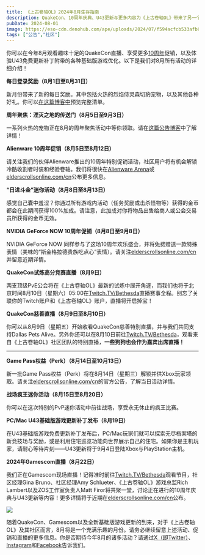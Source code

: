 ```yaml
---
title: 《上古卷轴OL》2024年8月生存指南
description: QuakeCon、10周年庆典、U43更新与更多内容为《上古卷轴OL》带来了另一个无比充实的月份！
pubDate: 2024-08-01
image: https://eso-cdn.denohub.com/ape/uploads/2024/07/f594acfcb533afb66d28125c57a1f7a5.jpg
tags: ["公告","社区"]
---
```


你可以在今年8月观看趣味十足的QuakeCon直播、享受更多[10周年](https://elderscrollsonline.com/cn/anniversary)促销，以及体验U43免费更新补丁附带的各种基础版游戏优化。以下是我们对8月所有活动的详细介绍！

**每日登录奖励（8月1日至8月31日）**

新月份带来了新的每日奖励。其中包括火热的烈焰侍灵森切豹宠物，以及其他各种好礼。你可以[在这篇博客中](/news/post/66439)预览完整清单。

**周年聚焦：湮灭之地的传送门（8月5日至9月3日）**

一系列火热的宠物正在8月的周年聚焦活动中等你领取。请在[这篇公告博客](/news/post/66437)中了解详情！

**Alienware 10周年促销（8月5日至8月12日）**

请关注我们的伙伴Alienware推出的10周年特别促销活动，社区用户将有机会解锁冷酷收割者时装和经验卷轴。我们将很快在[Alienware Arena](https://na.alienwarearena.com/)或[elderscrollsonline.com/cn](https://elderscrollsonline.com/cn/anniversary)公布更多信息。

**“日进斗金”迷你活动（8月8日至8月13日）**

感觉自己囊中羞涩？你通过所有游戏内活动（任务奖励或击杀怪物等）获得的金币都会在此期间获得100%加成。请注意，此加成对你将物品出售给商人或公会交易员所获得的金币无效。

**NVIDIA GeForce NOW 10周年促销（8月8日至9月8日）**

NVIDIA GeForce NOW
同样参与了这场10周年欢乐盛会，并将免费赠送一款特殊表情（美味的“斯金格拉德贵族吃点心”表情）。请关注[elderscrollsonline.com/cn](https://elderscrollsonline.com/cn/anniversary)并留意近期详情。 

**QuakeCon试炼高分竞赛直播（8月9日）**

两支顶级PvE公会将在《上古卷轴OL》最新的试炼中展开角逐，而我们也将于北京时间8月10日（星期六）05:00在[Twitch.TV/Bethesda](https://www.twitch.tv/Bethesda)直播赛事全程。别忘了关联你的Twitch账户和《上古卷轴OL》账户，直播将开启掉宝！

**QuakeCon慈善直播（8月9日至8月10日）**

你可以从8月9日（星期五）开始收看QuakeCon慈善特别直播，并与我们共同支持Dallas Pets
Alive。另外你还可以在8月10日前往[Twitch.TV/Bethesda](https://www.twitch.tv/Bethesda)，观看来自《上古卷轴OL》社区团队的特别直播，**一些狗狗也会作为嘉宾出席直播！**

---

**Game Pass权益（Perk）（8月14日至10月13日）**

新一批Game
Pass权益（Perk）将在8月14日（星期三）解锁并供Xbox玩家领取。请关注[elderscrollsonline.com/cn](https://elderscrollsonline.com/cn/)的官方公告，了解当日活动详情。

**战场疯王迷你活动（8月15日至8月20日）**

你可以在这次特别的PvP迷你活动中前往战场，享受永无休止的疯王比赛。

**PC/Mac U43基础版游戏更新补丁发布（8月19日）**

在U43基础版游戏免费更新补丁发布后，PC/Mac玩家们就可以探索无尽档案塔的新竞技场与奖励，或是利用住宅巡览功能向世界展示自己的住宅。如果你是主机玩家，请耐心等待片刻——U43更新将于9月4日登陆Xbox与PlayStation主机。

**2024年Gamescom直播（8月22日）**

我们正在Gamescom现场直播！记得准时前往[Twitch.TV/Bethesda](https://www.twitch.tv/Bethesda)观看节目，社区经理Gina
Bruno、社区经理Amy Schlueter、《上古卷轴OL》游戏总监Rich Lambert以及ZOS工作室负责人Matt
Firor将共聚一堂，讨论正在进行的10周年庆典与U43更新等内容！更多详情将于近期在[elderscrollsonline.com/cn](https://elderscrollsonline.com/cn/)公布。

![](https://eso-cdn.denohub.com/ape/uploads/2024/07/e3d21f2e27480deb442e3b3fbba3733d.jpg)

随着QuakeCon、Gamescom以及全新基础版游戏更新的到来，对于《上古卷轴OL》及其社区而言，8月将是一个充满乐趣的月份。请务必继续留意上述活动、促销和直播的更多信息。你是否期待今年8月的诸多活动？请通过[X（即Twitter）](https://twitter.com/TESOnline)、[Instagram](https://www.instagram.com/elderscrollsonline/)和[Facebook](https://www.facebook.com/elderscrollsonline)告诉我们。 
